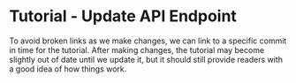 # Tutorial - Update API Endpoint

To avoid broken links as we make changes, we can link to a specific commit in time for the tutorial. After making changes, the tutorial may become slightly out of date until we update it, but it should still provide readers with a good idea of how things work.
